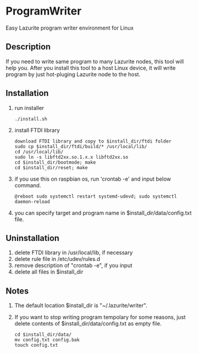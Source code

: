 # ProgramWriter
Easy Lazurite program writer environment for Linux

## Description
If you need to write same program to many Lazurite nodes, this tool will help you. After you install this tool to a host Linux device, it will write program by just hot-pluging Lazurite node to the host.

## Installation
1. run installer

       ./install.sh

2. install FTDI library

       download FTDI library and copy to $install_dir/ftdi folder
       sudo cp $install_dir/ftdi/build/* /usr/local/lib/
       cd /usr/local/lib/
       sudo ln -s libftd2xx.so.1.x.x libftd2xx.so
       cd $install_dir/bootmode; make
       cd $install_dir/reset; make


3. if you use this on raspbian os, run 'crontab -e' and input below command.

       @reboot sudo systemctl restart systemd-udevd; sudo systemctl daemon-reload

4. you can specify target and program name in $install_dir/data/config.txt file.

## Uninstallation
1. delete FTDI library in /usr/local/lib, if necessary
2. delete rule file in /etc/udev/rules.d
3. remove description of "crontab -e", if you input
4. delete all files in $install_dir

## Notes
1. The default location $install_dir is "~/.lazurite/writer".
2. If you want to stop writing program tempolary for some reasons, just delete contents of $install_dir/data/config.txt as empty file.

       cd $install_dir/data/
       mv config.txt config.bak
       touch config.txt
